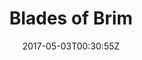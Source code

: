 ---
title: "Blades of Brim"
site_link: "http://sybogames.com/blades-of-brim/"
description: "Battle on the run through an epic and enchanting universe, with magical creatures and heroic quests!"
released_by: "SYBO Games"
released: "2016-01-01"
platforms: []
tags: []
date: "2017-05-03T00:30:55Z"
cat: "B"
---